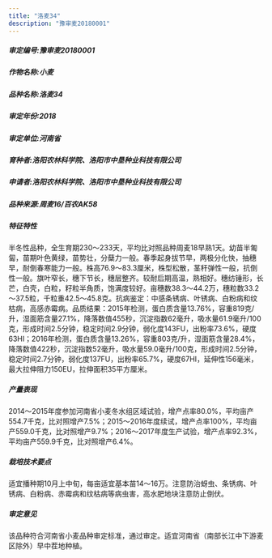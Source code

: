 ```yaml
---
title: "洛麦34"
description: "豫审麦20180001"
---
```

##### 审定编号:豫审麦20180001

##### 作物名称:小麦

##### 品种名称:洛麦34

##### 审定年份:2018

##### 审定单位:河南省

##### 育种者:洛阳农林科学院、洛阳市中垦种业科技有限公司

##### 申请者:洛阳农林科学院、洛阳市中垦种业科技有限公司

##### 品种来源:周麦16/百农AK58

##### 特征特性
半冬性品种，全生育期230～233天，平均比对照品种周麦18早熟1天。幼苗半匍匐，苗期叶色黄绿，苗势壮，分蘖力一般。春季起身拔节早，两极分化快，抽穗早，耐倒春寒能力一般。株高76.9～83.3厘米，株型松散，茎秆弹性一般，抗倒性一般。旗叶窄长，穗下节长，穗层整齐。较耐后期高温，熟相好。穗纺锤形，长芒，白壳，白粒，籽粒半角质，饱满度较好。亩穗数38.3～44.2万，穗粒数33.2～37.5粒，千粒重42.5～45.8克。抗病鉴定：中感条锈病、叶锈病、白粉病和纹枯病，高感赤霉病。品质结果：2015年检测，蛋白质含量13.76%，容重819克/升，湿面筋含量27.1%，降落数值455秒，沉淀指数62毫升，吸水量61.9毫升/100克，形成时间2.5分钟，稳定时间2.9分钟，弱化度143FU，出粉率73.6%，硬度63HI；2016年检测，蛋白质含量13.26%，容重803克/升，湿面筋含量28.4%，降落数值422秒，沉淀指数52毫升，吸水量59.0毫升/100克，形成时间2.5分钟，稳定时间2.7分钟，弱化度137FU，出粉率65.7%，硬度67HI，延伸性156毫米，最大拉伸阻力150EU，拉伸面积35平方厘米。

##### 产量表现
2014～2015年度参加河南省小麦冬水组区域试验，增产点率80.0%，平均亩产554.7千克，比对照增产7.5%；2015～2016年度续试，增产点率100%，平均亩产559.0千克，比对照增产9.7%；2016～2017年度生产试验，增产点率92.3%，平均亩产559.9千克，比对照增产6.4%。 

##### 栽培技术要点
适宜播种期10月上中旬，每亩适宜基本苗14～16万。注意防治蚜虫、条锈病、叶锈病、白粉病、赤霉病和纹枯病等病虫害，高水肥地块注意防止倒伏。

##### 审定意见
该品种符合河南省小麦品种审定标准，通过审定。适宜河南省（南部长江中下游麦区除外）早中茬地种植。

